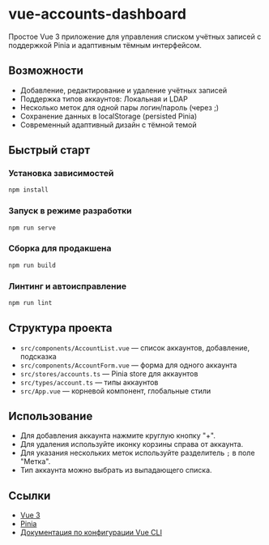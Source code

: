 # vue-accounts-dashboard

Простое Vue 3 приложение для управления списком учётных записей с поддержкой Pinia и адаптивным тёмным интерфейсом.

## Возможности

- Добавление, редактирование и удаление учётных записей
- Поддержка типов аккаунтов: Локальная и LDAP
- Несколько меток для одной пары логин/пароль (через ;)
- Сохранение данных в localStorage (persisted Pinia)
- Современный адаптивный дизайн с тёмной темой

## Быстрый старт

### Установка зависимостей

```bash
npm install
```

### Запуск в режиме разработки

```bash
npm run serve
```

### Сборка для продакшена

```bash
npm run build
```

### Линтинг и автоисправление

```bash
npm run lint
```

## Структура проекта

- `src/components/AccountList.vue` — список аккаунтов, добавление, подсказка
- `src/components/AccountForm.vue` — форма для одного аккаунта
- `src/stores/accounts.ts` — Pinia store для аккаунтов
- `src/types/account.ts` — типы аккаунтов
- `src/App.vue` — корневой компонент, глобальные стили

## Использование

- Для добавления аккаунта нажмите круглую кнопку "+".
- Для удаления используйте иконку корзины справа от аккаунта.
- Для указания нескольких меток используйте разделитель `;` в поле "Метка".
- Тип аккаунта можно выбрать из выпадающего списка.

## Ссылки

- [Vue 3](https://vuejs.org/)
- [Pinia](https://pinia.vuejs.org/)
- [Документация по конфигурации Vue CLI](https://cli.vuejs.org/config/)